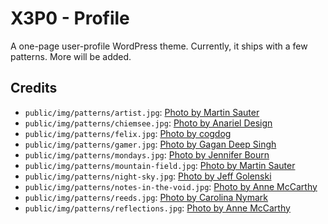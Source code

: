 # X3P0 - Profile

A one-page user-profile WordPress theme.  Currently, it ships with a few patterns.  More will be added.

## Credits

- `public/img/patterns/artist.jpg`: [Photo by Martin Sauter](https://wordpress.org/photos/photo/57661e915c/)
- `public/img/patterns/chiemsee.jpg`: [Photo by Anariel Design](https://wordpress.org/photos/photo/22261bc467/)
- `public/img/patterns/felix.jpg`: [Photo by cogdog](https://wordpress.org/photos/photo/46561c16fc/)
- `public/img/patterns/gamer.jpg`: [Photo by Gagan Deep Singh](https://wordpress.org/photos/photo/3761c41398/)
- `public/img/patterns/mondays.jpg`: [Photo by Jennifer Bourn](https://wordpress.org/photos/photo/64561f098e/)
- `public/img/patterns/mountain-field.jpg`: [Photo by Martin Sauter](https://wordpress.org/photos/photo/68861c6da0/)
- `public/img/patterns/night-sky.jpg`: [Photo by Jeff Golenski](https://wordpress.org/photos/photo/92361d465c/)
- `public/img/patterns/notes-in-the-void.jpg`: [Photo by Anne McCarthy](https://wordpress.org/photos/photo/75561b91da/)
- `public/img/patterns/reeds.jpg`: [Photo by Carolina Nymark](https://wordpress.org/photos/photo/58261f395b/)
- `public/img/patterns/reflections.jpg`: [Photo by Anne McCarthy](https://wordpress.org/photos/photo/32661ecf00/)
